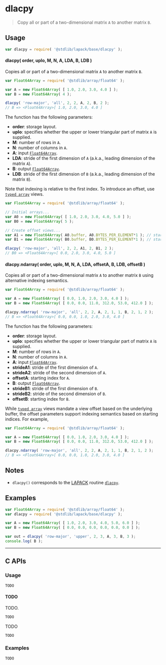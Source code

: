 <!--

@license Apache-2.0

Copyright (c) 2024 The Stdlib Authors.

Licensed under the Apache License, Version 2.0 (the "License");
you may not use this file except in compliance with the License.
You may obtain a copy of the License at

   http://www.apache.org/licenses/LICENSE-2.0

Unless required by applicable law or agreed to in writing, software
distributed under the License is distributed on an "AS IS" BASIS,
WITHOUT WARRANTIES OR CONDITIONS OF ANY KIND, either express or implied.
See the License for the specific language governing permissions and
limitations under the License.

-->

# dlacpy

> Copy all or part of a two-dimensional matrix `A` to another matrix `B`.

<section class = "usage">

## Usage

```javascript
var dlacpy = require( '@stdlib/lapack/base/dlacpy' );
```

#### dlacpy( order, uplo, M, N, A, LDA, B, LDB )

Copies all or part of a two-dimensional matrix `A` to another matrix `B`.

```javascript
var Float64Array = require( '@stdlib/array/float64' );

var A = new Float64Array( [ 1.0, 2.0, 3.0, 4.0 ] );
var B = new Float64Array( 4 );

dlacpy( 'row-major', 'all', 2, 2, A, 2, B, 2 );
// B => <Float64Array>[ 1.0, 2.0, 3.0, 4.0 ]
```

The function has the following parameters:

-   **order**: storage layout.
-   **uplo**: specifies whether the upper or lower triangular part of matrix `A` is supplied.
-   **M**: number of rows in `A`.
-   **N**: number of columns in `A`.
-   **A**: input [`Float64Array`][mdn-float64array].
-   **LDA**: stride of the first dimension of `A` (a.k.a., leading dimension of the matrix `A`).
-   **B**: output [`Float64Array`][mdn-float64array].
-   **LDB**: stride of the first dimension of `B` (a.k.a., leading dimension of the matrix `B`).

Note that indexing is relative to the first index. To introduce an offset, use [`typed array`][mdn-typed-array] views.

<!-- eslint-disable stdlib/capitalized-comments -->

```javascript
var Float64Array = require( '@stdlib/array/float64' );

// Initial arrays...
var A0 = new Float64Array( [ 1.0, 2.0, 3.0, 4.0, 5.0 ] );
var B0 = new Float64Array( 5 );

// Create offset views...
var A1 = new Float64Array( A0.buffer, A0.BYTES_PER_ELEMENT*1 ); // start at 1st element
var B1 = new Float64Array( B0.buffer, B0.BYTES_PER_ELEMENT*1 ); // start at 1st element

dlacpy( 'row-major', 'all', 2, 2, A1, 2, B1, 2 );
// B0 => <Float64Array>[ 0.0, 2.0, 3.0, 4.0, 5.0 ]
```

#### dlacpy.ndarray( order, uplo, M, N, A, LDA, offsetA, B, LDB, offsetB )

Copies all or part of a two-dimensional matrix `A` to another matrix `B` using alternative indexing semantics.

```javascript
var Float64Array = require( '@stdlib/array/float64' );

var A = new Float64Array( [ 0.0, 1.0, 2.0, 3.0, 4.0 ] );
var B = new Float64Array( [ 0.0, 0.0, 11.0, 312.0, 53.0, 412.0 ] );

dlacpy.ndarray( 'row-major', 'all', 2, 2, A, 2, 1, 1, B, 2, 1, 2 );
// B => <Float64Array>[ 0.0, 0.0, 1.0, 2.0, 3.0, 4.0 ]
```

The function has the following parameters:

-   **order**: storage layout.
-   **uplo**: specifies whether the upper or lower triangular part of matrix `A` is supplied.
-   **M**: number of rows in `A`.
-   **N**: number of columns in `A`.
-   **A**: input [`Float64Array`][mdn-float64array].
-   **strideA1**: stride of the first dimension of `A`.
-   **strideA2**: stride of the second dimension of `A`.
-   **offsetA**: starting index for `A`.
-   **B**: output [`Float64Array`][mdn-float64array].
-   **strideB1**: stride of the first dimension of `B`.
-   **strideB2**: stride of the second dimension of `B`.
-   **offsetB**: starting index for `B`.

While [`typed array`][mdn-typed-array] views mandate a view offset based on the underlying buffer, the offset parameters support indexing semantics based on starting indices. For example,

```javascript
var Float64Array = require( '@stdlib/array/float64' );

var A = new Float64Array( [ 0.0, 1.0, 2.0, 3.0, 4.0 ] );
var B = new Float64Array( [ 0.0, 0.0, 11.0, 312.0, 53.0, 412.0 ] );

dlacpy.ndarray( 'row-major', 'all', 2, 2, A, 2, 1, 1, B, 2, 1, 2 );
// B => <Float64Array>[ 0.0, 0.0, 1.0, 2.0, 3.0, 4.0 ]
```

</section>

<!-- /.usage -->

<section class="notes">

## Notes

-   `dlacpy()` corresponds to the [LAPACK][lapack] routine [`dlacpy`][dlacpy].

</section>

<!-- /.notes -->

<section class="examples">

## Examples

<!-- eslint no-undef: "error" -->

```javascript
var Float64Array = require( '@stdlib/array/float64' );
var dlacpy = require( '@stdlib/lapack/base/dlacpy' );

var A = new Float64Array( [ 1.0, 2.0, 3.0, 4.0, 5.0, 6.0 ] );
var B = new Float64Array( [ 0.0, 0.0, 0.0, 0.0, 0.0, 0.0 ] );

var out = dlacpy( 'row-major', 'upper', 2, 3, A, 3, B, 3 );
console.log( B );
```

</section>

<!-- /.examples -->

<!-- C interface documentation. -->

* * *

<section class="c">

## C APIs

<!-- Section to include introductory text. Make sure to keep an empty line after the intro `section` element and another before the `/section` close. -->

<section class="intro">

</section>

<!-- /.intro -->

<!-- C usage documentation. -->

<section class="usage">

### Usage

```c
TODO
```

#### TODO

TODO.

```c
TODO
```

TODO

```c
TODO
```

</section>

<!-- /.usage -->

<!-- C API usage notes. Make sure to keep an empty line after the `section` element and another before the `/section` close. -->

<section class="notes">

</section>

<!-- /.notes -->

<!-- C API usage examples. -->

<section class="examples">

### Examples

```c
TODO
```

</section>

<!-- /.examples -->

</section>

<!-- /.c -->

<!-- Section for related `stdlib` packages. Do not manually edit this section, as it is automatically populated. -->

<section class="related">

</section>

<!-- /.related -->

<!-- Section for all links. Make sure to keep an empty line after the `section` element and another before the `/section` close. -->

<section class="links">

[lapack]: https://www.netlib.org/lapack/explore-html/

[dlacpy]: https://www.netlib.org/lapack/explore-html/d0/d9e/group__lacpy_gaba7ee02955a93bf8af4a432c98734e65.html#gaba7ee02955a93bf8af4a432c98734e65

[mdn-float64array]: https://developer.mozilla.org/en-US/docs/Web/JavaScript/Reference/Global_Objects/Float64Array

[mdn-typed-array]: https://developer.mozilla.org/en-US/docs/Web/JavaScript/Reference/Global_Objects/TypedArray

</section>

<!-- /.links -->

